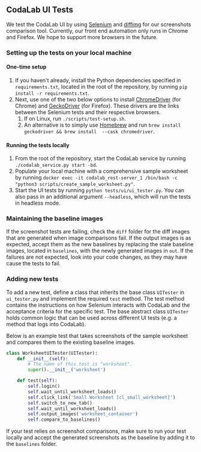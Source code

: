 ## CodaLab UI Tests

We test the CodaLab UI by using [Selenium](https://pypi.org/project/selenium/#history) and 
[diffimg](https://pypi.org/project/diffimg/#history) for our screenshots comparison tool. Currently, our front end 
automation only runs in Chrome and Firefox. We hope to support more browsers in the future. 

### Setting up the tests on your local machine

#### One-time setup

1. If you haven't already, install the Python dependencies specified in `requirements.txt`, located in the root of the 
repository, by running `pip install -r requirements.txt`.
2. Next, use one of the two below options to install [ChromeDriver](https://chromedriver.chromium.org/getting-started) (for Chrome) and 
[GeckoDriver](https://github.com/mozilla/geckodriver) (for Firefox). These drivers are the links between the Selenium 
tests and their respective browsers.
    1. If on Linux, run `./scripts/test-setup.sh`.
    2. An alternative is to simply use [Homebrew](https://brew.sh/) and run `brew install geckodriver && brew install 
    --cask chromedriver`. 

#### Running the tests locally

1. From the root of the repository, start the CodaLab service by running `./codalab_service.py start -bd`.
2. Populate your local machine with a comprehensive sample worksheet by running 
`docker exec -it codalab_rest-server_1 /bin/bash -c "python3 scripts/create_sample_worksheet.py"`. 
3. Start the UI tests by running `python tests/ui/ui_tester.py`. You can also pass in an additional argument 
`--headless`, which will run the tests in headless mode.

### Maintaining the baseline images

If the screenshot tests are failing, check the `diff` folder for the diff images that are generated when image 
comparisons fail. If the output images is as expected, accept them as the new baselines by replacing the stale baseline 
images, located in `baselines`, with the newly generated images in `out`. If the failures are not expected, look into 
your code changes, as they may have cause the tests to fail.

### Adding new tests
   
To add a new test, define a class that inherits the base class `UITester` in `ui_tester.py` and implement the required 
`test` method. The test method contains the instructions on how Selenium interacts with CodaLab and the acceptance
criteria for the specific test. The base abstract class `UITester` holds common logic that can be used across different 
UI tests (e.g. a method that logs into CodaLab).

Below is an example test that takes screenshots of the sample worksheet and compares them to the existing baseline 
images.

```python
class WorksheetUITester(UITester):
    def __init__(self):
        # The name of this test is "worksheet".
        super().__init__('worksheet')

    def test(self):
        self.login()
        self.wait_until_worksheet_loads()
        self.click_link('Small Worksheet [cl_small_worksheet]')
        self.switch_to_new_tab()
        self.wait_until_worksheet_loads()
        self.output_images('worksheet_container')
        self.compare_to_baselines()
```  

If your test relies on screenshot comparisons, make sure to run your test locally and accept the generated screenshots
as the baseline by adding it to the `baselines` folder.